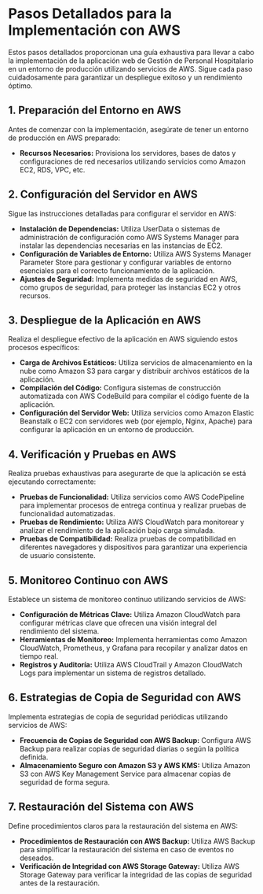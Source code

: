 # Pasos Detallados para la Implementación con AWS

Estos pasos detallados proporcionan una guía exhaustiva para llevar a cabo la implementación de la aplicación web de Gestión de Personal Hospitalario en un entorno de producción utilizando servicios de AWS. Sigue cada paso cuidadosamente para garantizar un despliegue exitoso y un rendimiento óptimo.

## 1. Preparación del Entorno en AWS

Antes de comenzar con la implementación, asegúrate de tener un entorno de producción en AWS preparado:

- **Recursos Necesarios:** Provisiona los servidores, bases de datos y configuraciones de red necesarios utilizando servicios como Amazon EC2, RDS, VPC, etc.

## 2. Configuración del Servidor en AWS

Sigue las instrucciones detalladas para configurar el servidor en AWS:

- **Instalación de Dependencias:** Utiliza UserData o sistemas de administración de configuración como AWS Systems Manager para instalar las dependencias necesarias en las instancias de EC2.
- **Configuración de Variables de Entorno:** Utiliza AWS Systems Manager Parameter Store para gestionar y configurar variables de entorno esenciales para el correcto funcionamiento de la aplicación.
- **Ajustes de Seguridad:** Implementa medidas de seguridad en AWS, como grupos de seguridad, para proteger las instancias EC2 y otros recursos.

## 3. Despliegue de la Aplicación en AWS

Realiza el despliegue efectivo de la aplicación en AWS siguiendo estos procesos específicos:

- **Carga de Archivos Estáticos:** Utiliza servicios de almacenamiento en la nube como Amazon S3 para cargar y distribuir archivos estáticos de la aplicación.
- **Compilación del Código:** Configura sistemas de construcción automatizada con AWS CodeBuild para compilar el código fuente de la aplicación.
- **Configuración del Servidor Web:** Utiliza servicios como Amazon Elastic Beanstalk o EC2 con servidores web (por ejemplo, Nginx, Apache) para configurar la aplicación en un entorno de producción.

## 4. Verificación y Pruebas en AWS

Realiza pruebas exhaustivas para asegurarte de que la aplicación se está ejecutando correctamente:

- **Pruebas de Funcionalidad:** Utiliza servicios como AWS CodePipeline para implementar procesos de entrega continua y realizar pruebas de funcionalidad automatizadas.
- **Pruebas de Rendimiento:** Utiliza AWS CloudWatch para monitorear y analizar el rendimiento de la aplicación bajo carga simulada.
- **Pruebas de Compatibilidad:** Realiza pruebas de compatibilidad en diferentes navegadores y dispositivos para garantizar una experiencia de usuario consistente.

## 5. Monitoreo Continuo con AWS

Establece un sistema de monitoreo continuo utilizando servicios de AWS:

- **Configuración de Métricas Clave:** Utiliza Amazon CloudWatch para configurar métricas clave que ofrecen una visión integral del rendimiento del sistema.
- **Herramientas de Monitoreo:** Implementa herramientas como Amazon CloudWatch, Prometheus, y Grafana para recopilar y analizar datos en tiempo real.
- **Registros y Auditoría:** Utiliza AWS CloudTrail y Amazon CloudWatch Logs para implementar un sistema de registros detallado.

## 6. Estrategias de Copia de Seguridad con AWS

Implementa estrategias de copia de seguridad periódicas utilizando servicios de AWS:

- **Frecuencia de Copias de Seguridad con AWS Backup:** Configura AWS Backup para realizar copias de seguridad diarias o según la política definida.
- **Almacenamiento Seguro con Amazon S3 y AWS KMS:** Utiliza Amazon S3 con AWS Key Management Service para almacenar copias de seguridad de forma segura.

## 7. Restauración del Sistema con AWS

Define procedimientos claros para la restauración del sistema en AWS:

- **Procedimientos de Restauración con AWS Backup:** Utiliza AWS Backup para simplificar la restauración del sistema en caso de eventos no deseados.
- **Verificación de Integridad con AWS Storage Gateway:** Utiliza AWS Storage Gateway para verificar la integridad de las copias de seguridad antes de la restauración.
